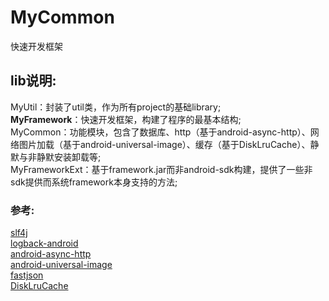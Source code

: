 MyCommon
========
快速开发框架

lib说明:
-----------------------------------
MyUtil：封装了util类，作为所有project的基础library;<br/>
**MyFramework**：快速开发框架，构建了程序的最基本结构;<br/>
MyCommon：功能模块，包含了数据库、http（基于android-async-http）、网络图片加载（基于android-universal-image）、缓存（基于DiskLruCache）、静默与非静默安装卸载等;<br/>
MyFrameworkExt：基于framework.jar而非android-sdk构建，提供了一些非sdk提供而系统framework本身支持的方法;<br/>

### 参考:
[slf4j](https://github.com/qos-ch/slf4j)<br/>
[logback-android](http://tony19.github.io/logback-android)<br/>
[android-async-http](https://github.com/loopj/android-async-http)<br/>
[android-universal-image](https://github.com/nostra13/Android-Universal-Image-Loader)<br/>
[fastjson](https://github.com/alibaba/fastjson/wiki)<br/>
[DiskLruCache](https://github.com/JakeWharton/DiskLruCache)<br/>



